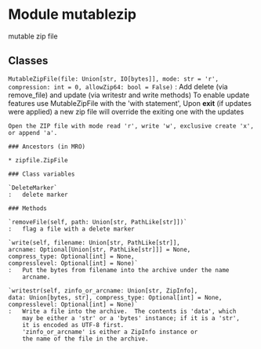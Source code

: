 Module mutablezip
=================
mutable zip file

Classes
-------

`MutableZipFile(file: Union[str, IO[bytes]], mode: str = 'r', compression: int = 0, allowZip64: bool = False)`
:   Add delete (via remove_file) and update (via writestr and write methods)
    To enable update features use MutableZipFile with the 'with statement',
    Upon __exit__ (if updates were applied) a new zip file will override the
        exiting one with the updates
    
    Open the ZIP file with mode read 'r', write 'w', exclusive create 'x',
    or append 'a'.

    ### Ancestors (in MRO)

    * zipfile.ZipFile

    ### Class variables

    `DeleteMarker`
    :   delete marker

    ### Methods

    `removeFile(self, path: Union[str, PathLike[str]])`
    :   flag a file with a delete marker

    `write(self, filename: Union[str, PathLike[str]], arcname: Optional[Union[str, PathLike[str]]] = None, compress_type: Optional[int] = None, compresslevel: Optional[int] = None)`
    :   Put the bytes from filename into the archive under the name
        arcname.

    `writestr(self, zinfo_or_arcname: Union[str, ZipInfo], data: Union[bytes, str], compress_type: Optional[int] = None, compresslevel: Optional[int] = None)`
    :   Write a file into the archive.  The contents is 'data', which
        may be either a 'str' or a 'bytes' instance; if it is a 'str',
        it is encoded as UTF-8 first.
        'zinfo_or_arcname' is either a ZipInfo instance or
        the name of the file in the archive.